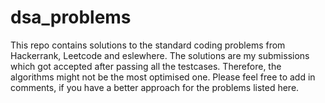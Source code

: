 # dsa_problems

This repo contains solutions to the standard coding problems from Hackerrank, Leetcode and eslewhere.
The solutions are my submissions which got accepted after passing all the testcases. Therefore, the algorithms might not be the most optimised one.
Please feel free to add in comments, if you have a better approach for the problems listed here.
